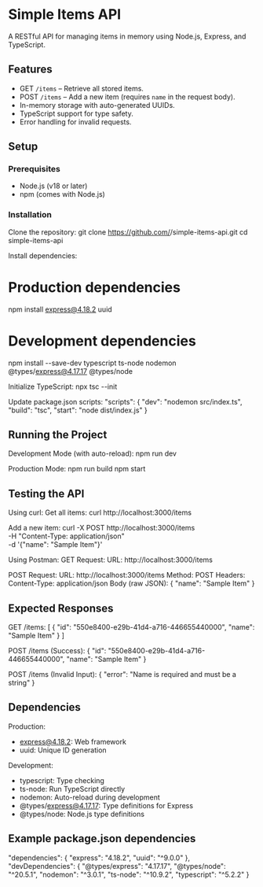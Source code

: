 # Simple Items API

A RESTful API for managing items in memory using Node.js, Express, and TypeScript.

##  Features
- GET `/items` – Retrieve all stored items.
- POST `/items` – Add a new item (requires `name` in the request body).
- In-memory storage with auto-generated UUIDs.
- TypeScript support for type safety.
- Error handling for invalid requests.

##  Setup

### Prerequisites
- Node.js (v18 or later)
- npm (comes with Node.js)

### Installation

Clone the repository:
git clone https://github.com/<your-username>/simple-items-api.git
cd simple-items-api

Install dependencies:
# Production dependencies
npm install express@4.18.2 uuid

# Development dependencies
npm install --save-dev typescript ts-node nodemon @types/express@4.17.17 @types/node

Initialize TypeScript:
npx tsc --init

Update package.json scripts:
"scripts": {
  "dev": "nodemon src/index.ts",
  "build": "tsc",
  "start": "node dist/index.js"
}

##  Running the Project

Development Mode (with auto-reload):
npm run dev

Production Mode:
npm run build
npm start

##  Testing the API

Using curl:
Get all items:
curl http://localhost:3000/items

Add a new item:
curl -X POST http://localhost:3000/items \
  -H "Content-Type: application/json" \
  -d '{"name": "Sample Item"}'

Using Postman:
GET Request:
URL: http://localhost:3000/items

POST Request:
URL: http://localhost:3000/items
Method: POST
Headers: Content-Type: application/json
Body (raw JSON):
{
  "name": "Sample Item"
}

##  Expected Responses

GET /items:
[
  {
    "id": "550e8400-e29b-41d4-a716-446655440000",
    "name": "Sample Item"
  }
]

POST /items (Success):
{
  "id": "550e8400-e29b-41d4-a716-446655440000",
  "name": "Sample Item"
}

POST /items (Invalid Input):
{
  "error": "Name is required and must be a string"
}

##  Dependencies

Production:
- express@4.18.2: Web framework
- uuid: Unique ID generation

Development:
- typescript: Type checking
- ts-node: Run TypeScript directly
- nodemon: Auto-reload during development
- @types/express@4.17.17: Type definitions for Express
- @types/node: Node.js type definitions

##  Example package.json dependencies

"dependencies": {
  "express": "4.18.2",
  "uuid": "^9.0.0"
},
"devDependencies": {
  "@types/express": "4.17.17",
  "@types/node": "^20.5.1",
  "nodemon": "^3.0.1",
  "ts-node": "^10.9.2",
  "typescript": "^5.2.2"
}

